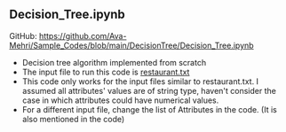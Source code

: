 ## Decision_Tree.ipynb
GitHub: https://github.com/Ava-Mehri/Sample_Codes/blob/main/DecisionTree/Decision_Tree.ipynb
* Decision tree algorithm implemented from scratch
* The input file to run this code is [restaurant.txt](https://github.com/Ava-Mehri/Sample_Codes/blob/main/restaurant.txt)
* This code only works for the input files similar to restaurant.txt. I assumed all attributes' values are of string type, haven't consider the case in which attributes could have numerical values.
* For a different input file, change the list of Attributes in the code. (It is also mentioned in the code)
